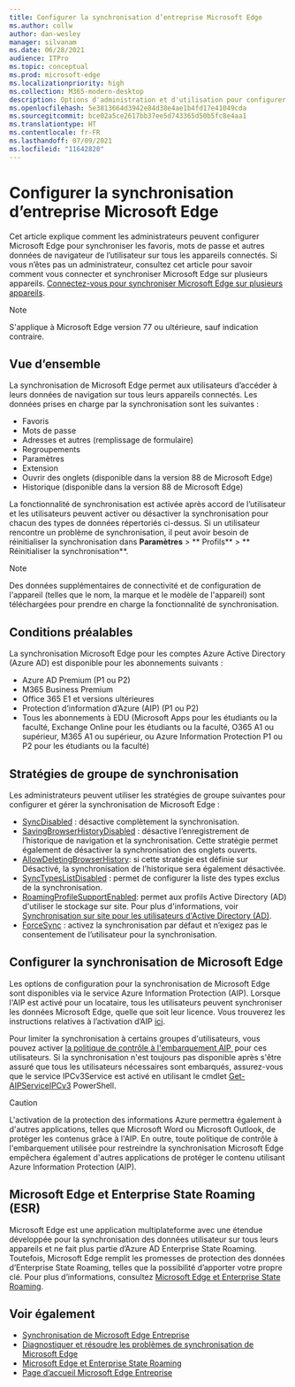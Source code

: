 ```yaml
---
title: Configurer la synchronisation d’entreprise Microsoft Edge
ms.author: collw
author: dan-wesley
manager: silvanam
ms.date: 06/28/2021
audience: ITPro
ms.topic: conceptual
ms.prod: microsoft-edge
ms.localizationpriority: high
ms.collection: M365-modern-desktop
description: Options d'administration et d'utilisation pour configurer Microsoft Edge afin de synchroniser les favoris, les mots de passe et d'autres données du navigateur.
ms.openlocfilehash: 5e3813664d3942e84d38e4ae1b4fd17e41049cda
ms.sourcegitcommit: bce02a5ce2617bb37ee5d743365d50b5fc8e4aa1
ms.translationtype: HT
ms.contentlocale: fr-FR
ms.lasthandoff: 07/09/2021
ms.locfileid: "11642820"
---
```

# <a name="configure-microsoft-edge-enterprise-sync"></a>Configurer la synchronisation d’entreprise Microsoft Edge

Cet article explique comment les administrateurs peuvent configurer Microsoft Edge pour synchroniser les favoris, mots de passe et autres données de navigateur de l’utilisateur sur tous les appareils connectés. Si vous n’êtes pas un administrateur, consultez cet article pour savoir comment vous connecter et synchroniser Microsoft Edge sur plusieurs appareils. [Connectez-vous pour synchroniser Microsoft Edge sur plusieurs appareils](https://support.microsoft.com/microsoft-edge/sign-in-to-sync-microsoft-edge-across-devices-e6ffa79b-ed52-aa32-47e2-5d5597fe4674).

> [!NOTE]
> S'applique à Microsoft Edge version 77 ou ultérieure, sauf indication contraire.

## <a name="overview"></a>Vue d’ensemble

La synchronisation de Microsoft Edge permet aux utilisateurs d’accéder à leurs données de navigation sur tous leurs appareils connectés. Les données prises en charge par la synchronisation sont les suivantes :

- Favoris
- Mots de passe
- Adresses et autres (remplissage de formulaire)
- Regroupements
- Paramètres
- Extension
- Ouvrir des onglets (disponible dans la version 88 de Microsoft Edge)
- Historique (disponible dans la version 88 de Microsoft Edge)

La fonctionnalité de synchronisation est activée après accord de l’utilisateur et les utilisateurs peuvent activer ou désactiver la synchronisation pour chacun des types de données répertoriés ci-dessus. Si un utilisateur rencontre un problème de synchronisation, il peut avoir besoin de réinitialiser la synchronisation dans **Paramètres** > ** Profils** > ** Réinitialiser la synchronisation**.

> [!NOTE]
> Des données supplémentaires de connectivité et de configuration de l'appareil (telles que le nom, la marque et le modèle de l'appareil) sont téléchargées pour prendre en charge la fonctionnalité de synchronisation.

## <a name="prerequisites"></a>Conditions préalables

La synchronisation Microsoft Edge pour les comptes Azure Active Directory (Azure AD) est disponible pour les abonnements suivants :

- Azure AD Premium (P1 ou P2)
- M365 Business Premium
- Office 365 E1 et versions ultérieures
- Protection d’information d’Azure (AIP) (P1 ou P2)
- Tous les abonnements à EDU (Microsoft Apps pour les étudiants ou la faculté, Exchange Online pour les étudiants ou la faculté, O365 A1 ou supérieur, M365 A1 ou supérieur, ou Azure Information Protection P1 ou P2 pour les étudiants ou la faculté)

## <a name="sync-group-policies"></a>Stratégies de groupe de synchronisation

Les administrateurs peuvent utiliser les stratégies de groupe suivantes pour configurer et gérer la synchronisation de Microsoft Edge :

- [SyncDisabled](./microsoft-edge-policies.md#syncdisabled) : désactive complètement la synchronisation.
- [SavingBrowserHistoryDisabled](./microsoft-edge-policies.md#savingbrowserhistorydisabled) : désactive l’enregistrement de l’historique de navigation et la synchronisation. Cette stratégie permet également de désactiver la synchronisation des onglets ouverts.
- [AllowDeletingBrowserHistory](./microsoft-edge-policies.md#allowdeletingbrowserhistory): si cette stratégie est définie sur Désactivé, la synchronisation de l’historique sera également désactivée.
- [SyncTypesListDisabled](./microsoft-edge-policies.md#synctypeslistdisabled) : permet de configurer la liste des types exclus de la synchronisation.
- [RoamingProfileSupportEnabled](./microsoft-edge-policies.md#roamingprofilesupportenabled): permet aux profils Active Directory (AD) d'utiliser le stockage sur site. Pour plus d'informations, voir [Synchronisation sur site pour les utilisateurs d'Active Directory (AD)](./microsoft-edge-on-premises-sync.md).
- [ForceSync](/deployedge/microsoft-edge-policies#forcesync) : activez la synchronisation par défaut et n’exigez pas le consentement de l’utilisateur pour la synchronisation.  

## <a name="configure-microsoft-edge-sync"></a>Configurer la synchronisation de Microsoft Edge

Les options de configuration pour la synchronisation de Microsoft Edge sont disponibles via le service Azure Information Protection (AIP). Lorsque l'AIP est activé pour un locataire, tous les utilisateurs peuvent synchroniser les données Microsoft Edge, quelle que soit leur licence. Vous trouverez les instructions relatives à l’activation d’AIP [ici](/azure/information-protection/activate-office365).

Pour limiter la synchronisation à certains groupes d'utilisateurs, vous pouvez activer [la politique de contrôle à l'embarquement AIP ](/powershell/module/aipservice/set-aipserviceonboardingcontrolpolicy?preserve-view=true&view=azureipps) pour ces utilisateurs. Si la synchronisation n'est toujours pas disponible après s'être assuré que tous les utilisateurs nécessaires sont embarqués, assurez-vous que le service IPCv3Service est activé en utilisant le cmdlet [Get-AIPServiceIPCv3](/powershell/module/aipservice/get-aipserviceipcv3?preserve-view=true&view=azureipps) PowerShell.

> [!CAUTION]
> L'activation de la protection des informations Azure permettra également à d'autres applications, telles que Microsoft Word ou Microsoft Outlook, de protéger les contenus grâce à l'AIP. En outre, toute politique de contrôle à l'embarquement utilisée pour restreindre la synchronisation Microsoft Edge empêchera également d'autres applications de protéger le contenu utilisant Azure Information Protection (AIP).

## <a name="microsoft-edge-and-enterprise-state-roaming-esr"></a>Microsoft Edge et Enterprise State Roaming (ESR)

Microsoft Edge est une application multiplateforme avec une étendue développée pour la synchronisation des données utilisateur sur tous leurs appareils et ne fait plus partie d’Azure AD Enterprise State Roaming. Toutefois, Microsoft Edge remplit les promesses de protection des données d’Enterprise State Roaming, telles que la possibilité d’apporter votre propre clé. Pour plus d’informations, consultez [Microsoft Edge et Enterprise State Roaming](microsoft-edge-enterprise-state-roaming.md).

## <a name="see-also"></a>Voir également

- [Synchronisation de Microsoft Edge Entreprise](microsoft-edge-enterprise-sync.md)
- [Diagnostiquer et résoudre les problèmes de synchronisation de Microsoft Edge](microsoft-edge-troubleshoot-enterprise-sync.md)
- [Microsoft Edge et Enterprise State Roaming](microsoft-edge-enterprise-state-roaming.md)
- [Page d’accueil Microsoft Edge Entreprise](https://aka.ms/EdgeEnterprise)